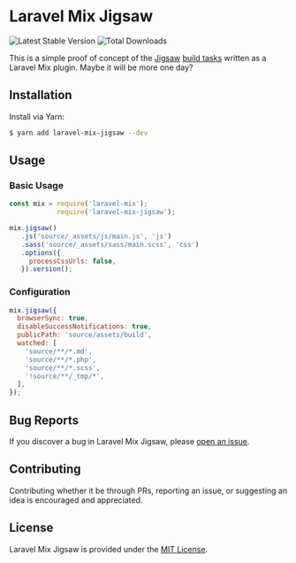 # Laravel Mix Jigsaw

![Latest Stable Version](https://img.shields.io/npm/v/laravel-mix-jigsaw?style=flat-square)
![Total Downloads](https://img.shields.io/npm/dt/laravel-mix-jigsaw?style=flat-square)

This is a simple proof of concept of the [Jigsaw](https://github.com/tightenco/jigsaw) [build tasks](https://github.com/tightenco/jigsaw/tree/master/stubs/mix/tasks) written as a Laravel Mix plugin. Maybe it will be more one day?

## Installation

Install via Yarn:

```bash
$ yarn add laravel-mix-jigsaw --dev
```

## Usage

### Basic Usage

```js
const mix = require('laravel-mix');
            require('laravel-mix-jigsaw');

mix.jigsaw()
   .js('source/_assets/js/main.js', 'js')
   .sass('source/_assets/sass/main.scss', 'css')
   .options({
     processCssUrls: false,
   }).version();
```

### Configuration

```js
mix.jigsaw({
  browserSync: true,
  disableSuccessNotifications: true,
  publicPath: 'source/assets/build',
  watched: [
    'source/**/*.md',
    'source/**/*.php',
    'source/**/*.scss',
    '!source/**/_tmp/*',
  ],
});
```

## Bug Reports

If you discover a bug in Laravel Mix Jigsaw, please [open an issue](https://github.com/log1x/laravel-mix-jigsaw/issues).

## Contributing

Contributing whether it be through PRs, reporting an issue, or suggesting an idea is encouraged and appreciated.

## License

Laravel Mix Jigsaw is provided under the [MIT License](https://github.com/log1x/laravel-mix-jigsaw/blob/master/LICENSE.md).

